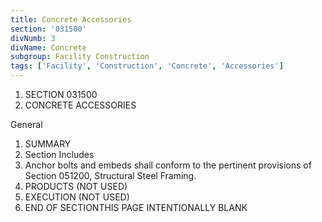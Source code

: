 ```yaml
---
title: Concrete Accessories
section: '031500'
divNumb: 3
divName: Concrete
subgroup: Facility Construction
tags: ['Facility', 'Construction', 'Concrete', 'Accessories']
---
```


1. SECTION 031500
1. CONCRETE ACCESSORIES

General
   1. SUMMARY
   1. Section Includes
   1. Anchor bolts and embeds shall conform to the pertinent provisions of Section 051200, Structural Steel Framing.
   1. PRODUCTS (NOT USED)
   1. EXECUTION (NOT USED)
1. END OF SECTIONTHIS PAGE INTENTIONALLY BLANK

